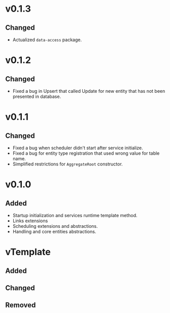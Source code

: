 # v0.1.3
## Changed
* Actualized `data-access` package.

# v0.1.2
## Changed
* Fixed a bug in Upsert that called Update for new entity that has not been presented in database.

# v0.1.1
## Changed
* Fixed a bug when scheduler didn't start after service initialize.
* Fixed a bug for entity type registration that used wrong value for table name.
* Simplified restrictions for `AggregateRoot` constructor.

# v0.1.0
## Added
* Startup initialization and services runtime template method.
* Links extensions
* Scheduling extensions and abstractions.
* Handling and core entities abstractions.

# vTemplate
## Added
## Changed
## Removed
